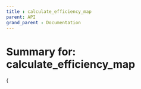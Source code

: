 ```yaml
---
title : calculate_efficiency_map
parent: API
grand_parent : Documentation
---
```

# Summary for: **calculate_efficiency_map**

{

